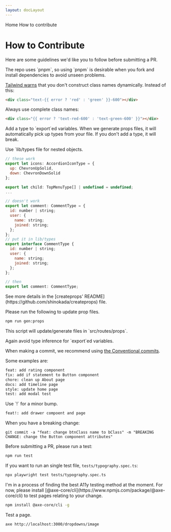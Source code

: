 ```yaml
---
layout: docLayout
---
```


<script>
  import Htwo from '../../utils/Htwo.svelte'
  import { Breadcrumb, BreadcrumbItem } from '$lib'
  
</script>

<Breadcrumb class="pb-8">
  <BreadcrumbItem href="/" home >Home</BreadcrumbItem>
  <BreadcrumbItem>How to contribute</BreadcrumbItem>
</Breadcrumb>

<h1 class="text-3xl w-full dark:text-white pt-8 pb-4">How to Contribute</h1>

<p class='w-full'>Here are some guidelines we'd like you to follow before submitting a PR.</p>

<Htwo label="Please use pnpm to install a fork" />

<p>The repo uses `pnpm`, so using `pnpm` is desirable when you fork and install dependencies to avoid unseen problems.</p>

<Htwo label="Frontend pages" />

<p class='w-full'><a class="text-blue-700" href="https://tailwindcss.com/docs/content-configuration#dynamic-class-names">Tailwind warns</a> that you don't construct class names dynamically. Instead of this:</p>

```html
<div class="text-{{ error ? 'red' : 'green' }}-600"></div>
```

<p class='w-full'>Always use complete class names:</p>

```html
<div class="{{ error ? 'text-red-600' : 'text-green-600' }}"></div>
```

<Htwo label="Types and Props" />

<p class='w-full'>Add a type to `export`ed variables. When we generate props files, it will automatically pick up types from your file. If you don't add a type, it will break.</p>

<p class='w-full'>Use `lib/types file for nested objects.</p>

```js
// these work
export let icons: AccordionIconType = {
  up: ChevronUpSolid,
  down: ChevronDownSolid
};

export let child: TopMenuType[] | undefined = undefined;
...

// doesn't work
export let comment: CommentType = {
  id: number | string;
  user: {
    name: string;
    joined: string;
  };
};
// put it in lib/types
export interface CommentType {
  id: number | string;
  user: {
    name: string;
    joined: string;
  };
};

// then 
export let comment: CommentType;
```

<p class='w-full'>See more details in the [createprops' README](https://github.com/shinokada/createprops) file.</p>

<p class='w-full'>Please run the following to update prop files.</p>

```sh
npm run gen:props
```

<p class='w-full'>This script will update/generate files in `src/routes/props`.</p>

<p class='w-full'>Again avoid type inference for `export`ed variables.</p>

<Htwo label="Conventional commit" />

<p>When making a commit, we recommend using <a class="text-blue-700" href="https://www.conventionalcommits.org/en/v1.0.0/">the Conventional commits</a>.</p>

<p class='w-full'>Some examples are:</p>

```sh
feat: add rating component
fix: add if statement to Button component
chore: clean up About page
docs: add timeline page
style: update home page
test: add modal test
```

<p class='w-full'>Use `!` for a minor bump.</p>

```sh
feat!: add drawer compoent and page
```

<p class='w-full'>When you have a breaking change:</p>

```
git commit -a "feat: change btnClass name to bClass" -m "BREAKING CHANGE: change the Button component attributes"
```

<Htwo label="Playwright Test" />

<p class='w-full'>Before submitting a PR, please run a test:</p>

```sh
npm run test
```

If you want to run an single test file, `tests/typography.spec.ts`:

```sh
npx playwright test tests/typography.spec.ts
```

<Htwo label="A11y Test" />

<p class='w-full'>I'm in a process of finding the best A11y testing method at the moment. For now, please install [@axe-core/cli](https://www.npmjs.com/package/@axe-core/cli) to test pages relating to your change.</p>

```sh
npm install @axe-core/cli -g
```

<p class='w-full'>Test a page.</p>

```sh
axe http://localhost:3000/dropdowns/image
```
